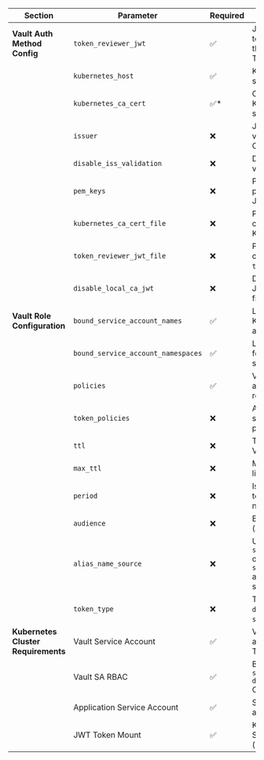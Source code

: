 | Section                             | Parameter                             | Required | Description                                                                 |
|-------------------------------------|----------------------------------------|----------|-----------------------------------------------------------------------------|
| **Vault Auth Method Config**        | `token_reviewer_jwt`                   | ✅        | JWT used by Vault to authenticate with the Kubernetes TokenReview API.     |
|                                     | `kubernetes_host`                      | ✅        | Kubernetes API server URL.                                                  |
|                                     | `kubernetes_ca_cert`                   | ✅*       | CA cert to verify the Kubernetes API server's TLS cert.                    |
|                                     | `issuer`                               | ❌        | JWT issuer to validate tokens (for OIDC support).                          |
|                                     | `disable_iss_validation`              | ❌        | Disable issuer claim validation if true.                                   |
|                                     | `pem_keys`                             | ❌        | PEM-encoded public keys to verify JWTs (OIDC).                             |
|                                     | `kubernetes_ca_cert_file`              | ❌        | Path to file containing Kubernetes CA cert.                                |
|                                     | `token_reviewer_jwt_file`              | ❌        | Path to file containing `token_reviewer_jwt`.                              |
|                                     | `disable_local_ca_jwt`                 | ❌        | Disable automatic JWT detection from filesystem.                           |
| **Vault Role Configuration**        | `bound_service_account_names`          | ✅        | List of allowed Kubernetes service accounts.                               |
|                                     | `bound_service_account_namespaces`     | ✅        | List of namespaces for the above service accounts.                         |
|                                     | `policies`                             | ✅        | Vault policies to associate with this role.                                |
|                                     | `token_policies`                       | ❌        | Alternate way to specify token policies.                                   |
|                                     | `ttl`                                  | ❌        | Time-to-live for the Vault token.                                          |
|                                     | `max_ttl`                              | ❌        | Maximum time-to-live for the token.                                        |
|                                     | `period`                               | ❌        | Issue a periodic token instead of normal token.                            |
|                                     | `audience`                             | ❌        | Expected audience (`aud`) in the JWT.                                      |
|                                     | `alias_name_source`                    | ❌        | Use `serviceaccount_uid` or `serviceaccount_name` as entity alias source.  |
|                                     | `token_type`                           | ❌        | Token type to issue: `default`, `batch`, or `service`.                     |
| **Kubernetes Cluster Requirements** | Vault Service Account                  | ✅        | Vault SA with access to call TokenReview API.                              |
|                                     | Vault SA RBAC                          | ✅        | Bind Vault SA to `system:auth-delegator` ClusterRole.                      |
|                                     | Application Service Account            | ✅        | SA used by your app for Vault login.                                       |
|                                     | JWT Token Mount                        | ✅        | Kubernetes mounts SA token into pod (usually automatic).                   |
